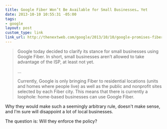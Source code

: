 ```yaml
---
title: Google Fiber Won’t Be Available for Small Businesses… Yet
date: 2013-10-10 10:55:31 -05:00
tags:
- google
layout: post
custom_type: link
link_url: http://thenextweb.com/google/2013/10/10/google-promises-fiber-for-small-businesses-in-the-future-but-you-can-use-the-isp-if-you-work-from-home/
---
```


>Google today decided to clarify its stance for small businesses using Google Fiber. In short, small businesses aren’t allowed to take advantage of the ISP, at least not yet.
>
>…
>
>Currently, Google is only bringing Fiber to residential locations (units and homes where people live) as well as the public and nonprofit sites selected by each Fiber city. This means that there is currently a loophole: home-based businesses can use Google Fiber.

Why they would make such a seemingly arbitrary rule, doesn't make sense, and I'm sure will disappoint a lot of local businesses.

The question is: Will they enforce the policy?
